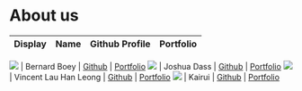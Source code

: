 # About us

Display | Name | Github Profile | Portfolio 
--------|:----:|:--------------:|:---------:

![](https://via.placeholder.com/100.png?text=Photo) | Bernard Boey | [Github](https://github.com/bernardboey) | [Portfolio](docs/team/bernardboey.md)
![](https://via.placeholder.com/100.png?text=Photo) | Joshua Dass | [Github](https://github.com/JoshHDs) | [Portfolio](docs/team/joshhds.md)
![](https://via.placeholder.com/100.png?text=Photo) | Vincent Lau Han Leong | [Github](https://github.com/) | [Portfolio](docs/team/johndoe.md)
![](https://via.placeholder.com/100.png?text=Photo) | Kairui | [Github](https://github.com/) | [Portfolio](docs/team/johndoe.md)

